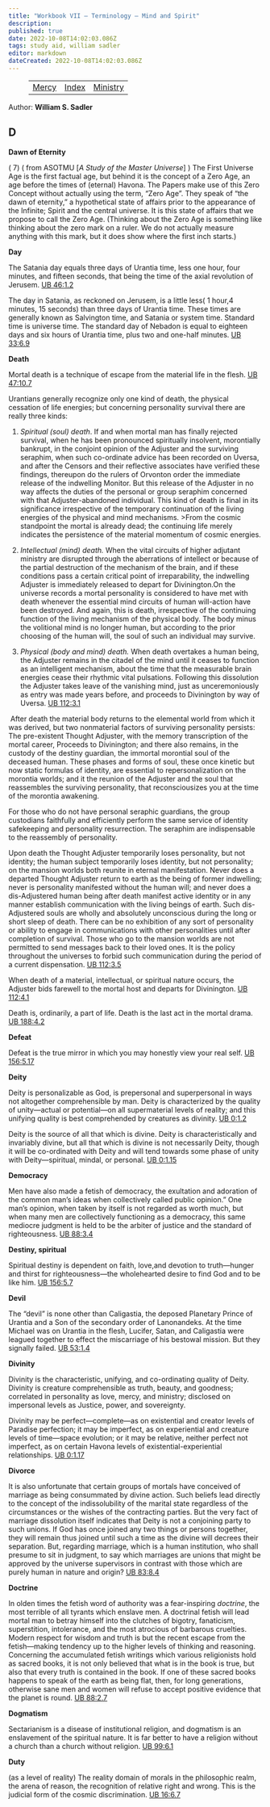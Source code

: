 ```yaml
---
title: "Workbook VII — Terminology — Mind and Spirit"
description: 
published: true
date: 2022-10-08T14:02:03.086Z
tags: study aid, william sadler
editor: markdown
dateCreated: 2022-10-08T14:02:03.086Z
---
```


<figure class="table chapter-navigator">
	<table>
		<tbody>
		<tr>
			<td><a href="/en/William_S_Sadler/Workbook_7_Terminology/Mercy">Mercy</a></td>
			<td><a href="/en/William_S_Sadler/Workbook_7_Terminology/Index">Index</a></td>
			<td><a href="/en/William_S_Sadler/Workbook_7_Terminology/Ministry">Ministry</a></td>
		</tr>
		</tbody>
	</table>
</figure>

Author: **William S. Sadler**


## D

**Dawn of Eternity**  
  

( 7) ( from ASOTMU \[_A Study of the Master Universe_\] ) The First Universe Age is the first factual age, but behind it is the concept of a Zero Age, an age before the times of (eternal) Havona. The Papers make use of this Zero Concept without actually using the term, “Zero Age”. They speak of “the dawn of eternity,” a hypothetical state of affairs prior to the appearance of the Infinite; Spirit and the central universe. It is this state of affairs that we propose to call the Zero Age. (Thinking about the Zero Age is something like thinking about the zero mark on a ruler. We do not actually measure anything with this mark, but it does show where the first inch starts.)  
  

**Day**  
  

The Satania day equals three days of Urantia time, less one hour, four minutes, and fifteen seconds, that being the time of the axial revolution of Jerusem. [UB 46:1.2](/en/The_Urantia_Book/46#p1_2)  
  
The day in Satania, as reckoned on Jerusem, is a little less( 1 hour,4 minutes, 15 seconds) than three days of Urantia time. These times are generally known as Salvington time, and Satania or system time. Standard time is universe time. The standard day of Nebadon is equal to eighteen days and six hours of Urantia time, plus two and one-half minutes. [UB 33:6.9](/en/The_Urantia_Book/33#p6_9)  
  

**Death**  
  

Mortal death is a technique of escape from the material life in the flesh. [UB 47:10.7](/en/The_Urantia_Book/47#p10_7)  
  
Urantians generally recognize only one kind of death, the physical cessation of life energies; but concerning personality survival there are really three kinds:[](/en/The_Urantia_Book/112#p3_1)

1. _Spiritual (soul) death_. If and when mortal man has finally rejected survival, when he has been pronounced spiritually insolvent, morontially bankrupt, in the conjoint opinion of the Adjuster and the surviving seraphim, when such co-ordinate advice has been recorded on Uversa, and after the Censors and their reflective associates have verified these findings, thereupon do the rulers of Orvonton order the immediate release of the indwelling Monitor. But this release of the Adjuster in no way affects the duties of the personal or group seraphim concerned with that Adjuster-abandoned individual. This kind of death is final in its significance irrespective of the temporary continuation of the living energies of the physical and mind mechanisms. >From the cosmic standpoint the mortal is already dead; the continuing life merely indicates the persistence of the material momentum of cosmic energies.  
  
2. _Intellectual (mind) death._ When the vital circuits of higher adjutant ministry are disrupted through the aberrations of intellect or because of the partial destruction of the mechanism of the brain, and if these conditions pass a certain critical point of irreparability, the indwelling Adjuster is immediately released to depart for Divinington.On the universe records a mortal personality is considered to have met with death whenever the essential mind circuits of human will-action have been destroyed. And again, this is death, irrespective of the continuing function of the living mechanism of the physical body. The body minus the volitional mind is no longer human, but according to the prior choosing of the human will, the soul of such an individual may survive.  
  
3. _Physical (body and mind) death._ When death overtakes a human being, the Adjuster remains in the citadel of the mind until it ceases to function as an intelligent mechanism, about the time that the measurable brain energies cease their rhythmic vital pulsations. Following this dissolution the Adjuster takes leave of the vanishing mind, just as unceremoniously as entry was made years before, and proceeds to Divinington by way of Uversa. [UB 112:3.1](/en/The_Urantia_Book/112#p3_1)

 After death the material body returns to the elemental world from which it was derived, but two nonmaterial factors of surviving personality persists: The pre-existent Thought Adjuster, with the memory transcription of the mortal career, Proceeds to Divinington; and there also remains, in the custody of the destiny guardian, the immortal morontial soul of the deceased human. These phases and forms of soul, these once kinetic but now static formulas of identity, are essential to repersonalization on the morontia worlds; and it the reunion of the Adjuster and the soul that reassembles the surviving personality, that reconsciousizes you at the time of the morontia awakening.[](/en/The_Urantia_Book/112#p3_5)  
  
For those who do not have personal seraphic guardians, the group custodians faithfully and efficiently perform the same service of identity safekeeping and personality resurrection. The seraphim are indispensable to the reassembly of personality.  
  
Upon death the Thought Adjuster temporarily loses personality, but not identity; the human subject temporarily loses identity, but not personality; on the mansion worlds both reunite in eternal manifestation. Never does a departed Thought Adjuster return to earth as the being of former indwelling; never is personality manifested without the human will; and never does a dis-Adjustered human being after death manifest active identity or in any manner establish communication with the living beings of earth. Such dis-Adjustered souls are wholly and absolutely unconscious during the long or short sleep of death. There can be no exhibition of any sort of personality or ability to engage in communications with other personalities until after completion of survival. Those who go to the mansion worlds are not permitted to send messages back to their loved ones. It is the policy throughout the universes to forbid such communication during the period of a current dispensation. [UB 112:3.5](/en/The_Urantia_Book/112#p3_5)  
  
When death of a material, intellectual, or spiritual nature occurs, the Adjuster bids farewell to the mortal host and departs for Divinington. [UB 112:4.1](/en/The_Urantia_Book/112#p4_1)  
  
Death is, ordinarily, a part of life. Death is the last act in the mortal drama. [UB 188:4.2](/en/The_Urantia_Book/188#p4_2)

**Defeat**  
  

Defeat is the true mirror in which you may honestly view your real self. [UB 156:5.17](/en/The_Urantia_Book/156#p5_17)  
  

**Deity**  
  

Deity is personalizable as God, is prepersonal and superpersonal in ways not altogether comprehensible by man. Deity is characterized by the quality of unity—actual or potential—on all supermaterial levels of reality; and this unifying quality is best comprehended by creatures as divinity. [UB 0:1.2](/en/The_Urantia_Book/0#p1_2)  
  
Deity is the source of all that which is divine. Deity is characteristically and invariably divine, but all that which is divine is not necessarily Deity, though it will be co-ordinated with Deity and will tend towards some phase of unity with Deity—spiritual, mindal, or personal. [UB 0:1.15](/en/The_Urantia_Book/0#p1_15)  
  

**Democracy**  
  

Men have also made a fetish of democracy, the exultation and adoration of the common man’s ideas when collectively called public opinion.” One man’s opinion, when taken by itself is not regarded as worth much, but when many men are collectively functioning as a democracy, this same mediocre judgment is held to be the arbiter of justice and the standard of righteousness. [UB 88:3.4](/en/The_Urantia_Book/88#p3_4)  
  

**Destiny, spiritual**  
  

Spiritual destiny is dependent on faith, love,and devotion to truth—hunger and thirst for righteousness—the wholehearted desire to find God and to be like him. [UB 156:5.7](/en/The_Urantia_Book/156#p5_7)  
  

**Devil**  
  

The “devil” is none other than Caligastia, the deposed Planetary Prince of Urantia and a Son of the secondary order of Lanonandeks. At the time Michael was on Urantia in the flesh, Lucifer, Satan, and Caligastia were leagued together to effect the miscarriage of his bestowal mission. But they signally failed. [UB 53:1.4](/en/The_Urantia_Book/53#p1_4)  
  

**Divinity**  
  

Divinity is the characteristic, unifying, and co-ordinating quality of Deity. Divinity is creature comprehensible as truth, beauty, and goodness; correlated in personality as love, mercy, and ministry; disclosed on impersonal levels as Justice, power, and sovereignty.  
  
Divinity may be perfect—complete—as on existential and creator levels of Paradise perfection; it may be imperfect, as on experiential and creature levels of time—space evolution; or it may be relative, neither perfect not imperfect, as on certain Havona levels of existential-experiential relationships. [UB 0:1.17](/en/The_Urantia_Book/0#p1_17)  
  

**Divorce**  
  

It is also unfortunate that certain groups of mortals have conceived of marriage as being consummated by divine action. Such beliefs lead directly to the concept of the indissolubility of the marital state regardless of the circumstances or the wishes of the contracting parties. But the very fact of marriage dissolution itself indicates that Deity is not a conjoining party to such unions. If God has once joined any two things or persons together, they will remain thus joined until such a time as the divine will decrees their separation. But, regarding marriage, which is a human institution, who shall presume to sit in judgment, to say which marriages are unions that might be approved by the universe supervisors in contrast with those which are purely human in nature and origin? [UB 83:8.4](/en/The_Urantia_Book/83#p8_4)  
  

**Doctrine**  
  

In olden times the fetish word of authority was a fear-inspiring _doctrine_, the most terrible of all tyrants which enslave men. A doctrinal fetish will lead mortal man to betray himself into the clutches of bigotry, fanaticism, superstition, intolerance, and the most atrocious of barbarous cruelties. Modern respect for wisdom and truth is but the recent escape from the fetish—making tendency up to the higher levels of thinking and reasoning. Concerning the accumulated fetish writings which various religionists hold as sacred books, it is not only believed that what is in the book is true, but also that every truth is contained in the book. If one of these sacred books happens to speak of the earth as being flat, then, for long generations, otherwise sane men and women will refuse to accept positive evidence that the planet is round. [UB 88:2.7](/en/The_Urantia_Book/88#p2_7)  
  

**Dogmatism**  
  

Sectarianism is a disease of institutional religion, and dogmatism is an enslavement of the spiritual nature. It is far better to have a religion without a church than a church without religion. [UB 99:6.1](/en/The_Urantia_Book/99#p6_1)  
  

**Duty**  
  

(as a level of reality) The reality domain of morals in the philosophic realm, the arena of reason, the recognition of relative right and wrong. This is the judicial form of the cosmic discrimination. [UB 16:6.7](/en/The_Urantia_Book/16#p6_7)


<br>

